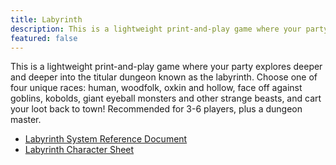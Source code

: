 ```yaml
---
title: Labyrinth
description: This is a lightweight print-and-play game where your party explores deeper and deeper into the titular dungeon known as the labyrinth.
featured: false
---
```


This is a lightweight print-and-play game where your party explores deeper and deeper into the titular dungeon known as the labyrinth. Choose one of four unique races: human, woodfolk, oxkin and hollow, face off against goblins, kobolds, giant eyeball monsters and other strange beasts, and cart your loot back to town! Recommended for 3-6 players, plus a dungeon master.

* [Labyrinth System Reference Document](/dl/Labyrinth_SRD.pdf)
* [Labyrinth Character Sheet](/dl/Labyrinth_Character_Sheet.pdf)